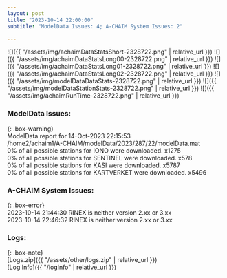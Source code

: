 ```yaml
---
layout: post
title: "2023-10-14 22:00:00"
subtitle: "ModelData Issues: 4; A-CHAIM System Issues: 2"

---
```


![]({{ "/assets/img/achaimDataStatsShort-2328722.png" | relative_url }})
![]({{ "/assets/img/achaimDataStatsLong00-2328722.png" | relative_url }})
![]({{ "/assets/img/achaimDataStatsLong01-2328722.png" | relative_url }})
![]({{ "/assets/img/achaimDataStatsLong02-2328722.png" | relative_url }})
![]({{ "/assets/img/modelDataDataStats-2328722.png" | relative_url }})
![]({{ "/assets/img/modelDataStationStats-2328722.png" | relative_url }})
![]({{ "/assets/img/achaimRunTime-2328722.png" | relative_url }})


### ModelData Issues:  
  
{: .box-warning}  
 ModelData report for 14-Oct-2023 22:15:53   
 /home2/achaim1/A-CHAIM/modelData/2023/287/22/modelData.mat   
 0% of all possible stations for IONO were downloaded. x1275   
 0% of all possible stations for SENTINEL were downloaded. x578   
 0% of all possible stations for KASI were downloaded. x5787   
 0% of all possible stations for KARTVERKET were downloaded. x5496   
  
### A-CHAIM System Issues:  
  
{: .box-error}  
2023-10-14 21:44:30 RINEX is neither version 2.xx or 3.xx  
2023-10-14 22:46:32 RINEX is neither version 2.xx or 3.xx  

### Logs:  
  
{: .box-note}  
[Logs.zip]({{ "/assets/other/logs.zip" | relative_url }})  
[Log Info]({{ "/logInfo" | relative_url }})  
